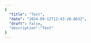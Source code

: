 ```yaml
---
{
  "title": "Test",
  "date": "2024-09-12T12:43:20.863Z",
  "draft": false,
  "description":"Test"
}
---
```

        